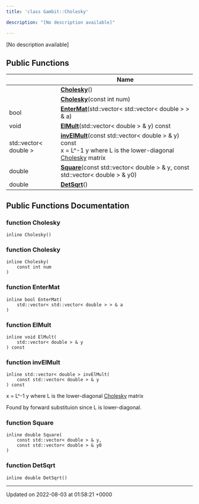```yaml
---
title: 'class Gambit::Cholesky'

description: "[No description available]"

---
```









[No description available]

## Public Functions

|                | Name           |
| -------------- | -------------- |
| | **[Cholesky](/documentation/code/main/classes/classgambit_1_1cholesky/#function-cholesky)**() |
| | **[Cholesky](/documentation/code/main/classes/classgambit_1_1cholesky/#function-cholesky)**(const int num) |
| bool | **[EnterMat](/documentation/code/main/classes/classgambit_1_1cholesky/#function-entermat)**(std::vector< std::vector< double > > & a) |
| void | **[ElMult](/documentation/code/main/classes/classgambit_1_1cholesky/#function-elmult)**(std::vector< double > & y) const |
| std::vector< double > | **[invElMult](/documentation/code/main/classes/classgambit_1_1cholesky/#function-invelmult)**(const std::vector< double > & y) const<br>x = L^-1 y where L is the lower-diagonal [Cholesky](/documentation/code/main/classes/classgambit_1_1cholesky/) matrix  |
| double | **[Square](/documentation/code/main/classes/classgambit_1_1cholesky/#function-square)**(const std::vector< double > & y, const std::vector< double > & y0) |
| double | **[DetSqrt](/documentation/code/main/classes/classgambit_1_1cholesky/#function-detsqrt)**() |

## Public Functions Documentation

### function Cholesky

```
inline Cholesky()
```


### function Cholesky

```
inline Cholesky(
    const int num
)
```


### function EnterMat

```
inline bool EnterMat(
    std::vector< std::vector< double > > & a
)
```


### function ElMult

```
inline void ElMult(
    std::vector< double > & y
) const
```


### function invElMult

```
inline std::vector< double > invElMult(
    const std::vector< double > & y
) const
```

x = L^-1 y where L is the lower-diagonal [Cholesky](/documentation/code/main/classes/classgambit_1_1cholesky/) matrix 

Found by forward substituion since L is lower-diagonal. 


### function Square

```
inline double Square(
    const std::vector< double > & y,
    const std::vector< double > & y0
)
```


### function DetSqrt

```
inline double DetSqrt()
```


-------------------------------

Updated on 2022-08-03 at 01:58:21 +0000